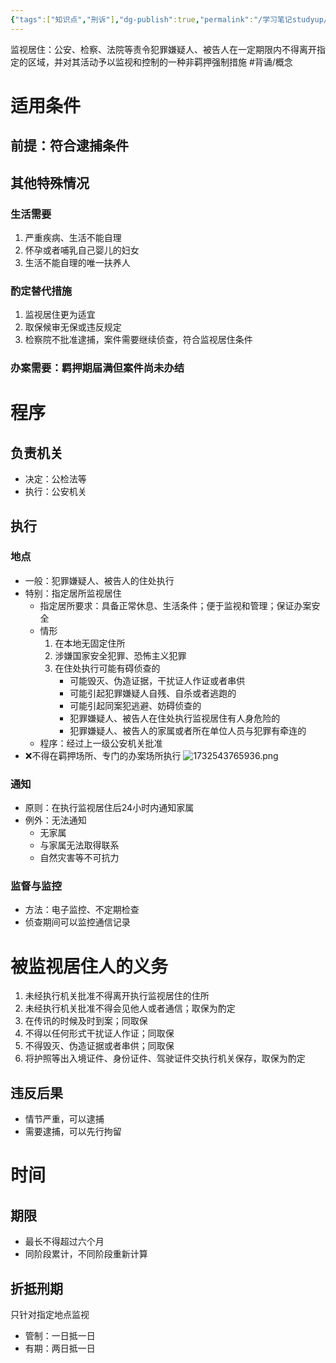 ```yaml
---
{"tags":["知识点","刑诉"],"dg-publish":true,"permalink":"/学习笔记studyup/刑事诉讼法/监视居住/","dgPassFrontmatter":true,"created":"2024-11-18T14:38:09.402+08:00","updated":"2024-11-25T22:12:07.631+08:00"}
---
```


监视居住：公安、检察、法院等责令犯罪嫌疑人、被告人在一定期限内不得离开指定的区域，并对其活动予以监视和控制的一种非羁押强制措施 #背诵/概念 
# 适用条件
## 前提：符合逮捕条件
## 其他特殊情况
### 生活需要
1. 严重疾病、生活不能自理
2. 怀孕或者哺乳自己婴儿的妇女
3. 生活不能自理的唯一扶养人
### 酌定替代措施
1. 监视居住更为适宜
2. 取保候审无保或违反规定
3. 检察院不批准逮捕，案件需要继续侦查，符合监视居住条件
### 办案需要：羁押期届满但案件尚未办结
# 程序
## 负责机关
- 决定：公检法等
- 执行：公安机关
## 执行
### 地点
- 一般：犯罪嫌疑人、被告人的住处执行
- 特别：指定居所监视居住
	- 指定居所要求：具备正常休息、生活条件；便于监视和管理；保证办案安全
	- 情形
		1. 在本地无固定住所
		2. 涉嫌国家安全犯罪、恐怖主义犯罪
		3. 在住处执行可能有碍侦查的
			- 可能毁灭、伪造证据，干扰证人作证或者串供
			- 可能引起犯罪嫌疑人自残、自杀或者逃跑的
			- 可能引起同案犯逃避、妨碍侦查的
			- 犯罪嫌疑人、被告人在住处执行监视居住有人身危险的
			- 犯罪嫌疑人、被告人的家属或者所在单位人员与犯罪有牵连的
	- 程序：经过上一级公安机关批准
- ❌不得在羁押场所、专门的办案场所执行
![1732543765936.png](/img/user/%E8%BF%90%E8%A1%8C%E6%9D%82/%E9%99%84%E4%BB%B6/1732543765936.png)
### 通知
- 原则：在执行监视居住后24小时内通知家属
- 例外：无法通知
	- 无家属
	- 与家属无法取得联系
	- 自然灾害等不可抗力
### 监督与监控
- 方法：电子监控、不定期检查
- 侦查期间可以监控通信记录
# 被监视居住人的义务
1. 未经执行机关批准不得离开执行监视居住的住所
2. 未经执行机关批准不得会见他人或者通信；取保为酌定
3. 在传讯的时候及时到案；同取保
4. 不得以任何形式干扰证人作证；同取保
5. 不得毁灭、伪造证据或者串供；同取保
6. 将护照等出入境证件、身份证件、驾驶证件交执行机关保存，取保为酌定
## 违反后果
- 情节严重，可以逮捕
- 需要逮捕，可以先行拘留
# 时间
## 期限
- 最长不得超过六个月
- 同阶段累计，不同阶段重新计算
## 折抵刑期
只针对指定地点监视
- 管制：一日抵一日
- 有期：两日抵一日